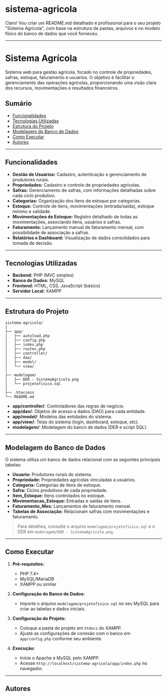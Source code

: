 # sistema-agricola
Claro! Vou criar um README.md detalhado e profissional para o seu projeto "Sistema Agrícola", com base na estrutura de pastas, arquivos e no modelo físico do banco de dados que você forneceu.

---

# Sistema Agrícola

Sistema web para gestão agrícola, focado no controle de propriedades, safras, estoque, faturamento e usuários. O objetivo é facilitar o gerenciamento das operações agrícolas, proporcionando uma visão clara dos recursos, movimentações e resultados financeiros.

## Sumário

- [Funcionalidades](#funcionalidades)
- [Tecnologias Utilizadas](#tecnologias-utilizadas)
- [Estrutura do Projeto](#estrutura-do-projeto)
- [Modelagem do Banco de Dados](#modelagem-do-banco-de-dados)
- [Como Executar](#como-executar)
- [Autores](#autores)

---

## Funcionalidades

- **Gestão de Usuários:** Cadastro, autenticação e gerenciamento de produtores rurais.
- **Propriedades:** Cadastro e controle de propriedades agrícolas.
- **Safras:** Gerenciamento de safras, com informações detalhadas sobre cada ciclo produtivo.
- **Categorias:** Organização dos itens de estoque por categorias.
- **Estoque:** Controle de itens, movimentações (entrada/saída), estoque mínimo e validade.
- **Movimentações de Estoque:** Registro detalhado de todas as movimentações, associando itens, usuários e safras.
- **Faturamento:** Lançamento manual de faturamento mensal, com possibilidade de associação a safras.
- **Relatórios e Dashboard:** Visualização de dados consolidados para tomada de decisão.

---

## Tecnologias Utilizadas

- **Backend:** PHP (MVC simples)
- **Banco de Dados:** MySQL
- **Frontend:** HTML, CSS, JavaScript (básico)
- **Servidor Local:** XAMPP

---

## Estrutura do Projeto

```
sistema-agricola/
│
├── app/
│   ├── autoload.php
│   ├── config.php
│   ├── index.php
│   ├── routes.php
│   ├── controller/
│   ├── dao/
│   ├── model/
│   └── view/
│
├── modelagem/
│   ├── DER - SistemaAgricola.png
│   └── projetofisico.sql
│
├── .htaccess
└── README.md
```

- **app/controller/**: Controladores das regras de negócio.
- **app/dao/**: Objetos de acesso a dados (DAO) para cada entidade.
- **app/model/**: Modelos das entidades do sistema.
- **app/view/**: Telas do sistema (login, dashboard, estoque, etc).
- **modelagem/**: Modelagem do banco de dados (DER e script SQL).

---

## Modelagem do Banco de Dados

O sistema utiliza um banco de dados relacional com as seguintes principais tabelas:

- **Usuario:** Produtores rurais do sistema.
- **Propriedade:** Propriedades agrícolas vinculadas a usuários.
- **Categoria:** Categorias de itens de estoque.
- **Safra:** Ciclos produtivos de cada propriedade.
- **Item_Estoque:** Itens controlados no estoque.
- **Movimentacao_Estoque:** Entradas e saídas de itens.
- **Faturamento_Mes:** Lançamentos de faturamento mensal.
- **Tabelas de Associação:** Relacionam safras com movimentações e faturamento.

> Para detalhes, consulte o arquivo `modelagem/projetofisico.sql` e o DER em `modelagem/DER - SistemaAgricola.png`.

---

## Como Executar

1. **Pré-requisitos:**
   - PHP 7.4+
   - MySQL/MariaDB
   - XAMPP ou similar

2. **Configuração do Banco de Dados:**
   - Importe o arquivo `modelagem/projetofisico.sql` no seu MySQL para criar as tabelas e dados iniciais.

3. **Configuração do Projeto:**
   - Coloque a pasta do projeto em `htdocs` do XAMPP.
   - Ajuste as configurações de conexão com o banco em `app/config.php` conforme seu ambiente.

4. **Execução:**
   - Inicie o Apache e MySQL pelo XAMPP.
   - Acesse `http://localhost/sistema-agricola/app/index.php` no navegador.

---

## Autores


